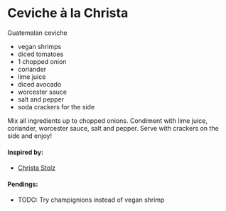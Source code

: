 # Ceviche à la Christa
Guatemalan ceviche

* vegan shrimps
* diced tomatoes
* 1 chopped onion
* coriander
* lime juice
* diced avocado
* worcester sauce
* salt and pepper
* soda crackers for the side

Mix all ingredients up to chopped onions. Condiment with lime juice, coriander, worcester sauce, salt and pepper. 
Serve with crackers on the side and enjoy! 

#### Inspired by:
* [Christa Stolz](https://www.instagram.com/christa_stolz/)

#### Pendings:
* TODO: Try champignions instead of vegan shrimp
